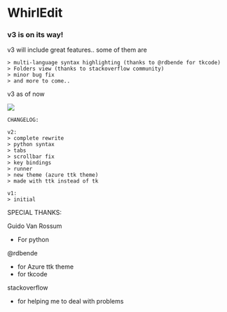 # WhirlEdit

### v3 is on its way!

v3 will include great features..
some of them are 
```
> multi-language syntax highlighting (thanks to @rdbende for tkcode)
> Folders view (thanks to stackoverflow community)
> minor bug fix
> and more to come..
```

v3 as of now

![](https://github.com/Whirlpool-Programmer/WhirlEdit/raw/main/Capture.PNG)
```
CHANGELOG:

v2:
> complete rewrite
> python syntax
> tabs
> scrollbar fix
> key bindings
> runner
> new theme (azure ttk theme)
> made with ttk instead of tk

v1:
> initial
```

SPECIAL THANKS:

Guido Van Rossum
- For python

@rdbende
- for Azure ttk theme
- for tkcode

stackoverflow
- for helping me to deal with problems
